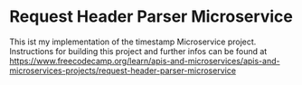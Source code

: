 # Request Header Parser Microservice

This ist my implementation of the timestamp Microservice project. Instructions for building this project and further infos can be found at https://www.freecodecamp.org/learn/apis-and-microservices/apis-and-microservices-projects/request-header-parser-microservice
